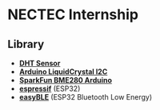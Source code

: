 NECTEC Internship
===============

Library
--------------------------


* **[DHT Sensor](https://github.com/adafruit/DHT-sensor-library.git)**
* **[Arduino LiquidCrystal I2C](https://github.com/fdebrabander/Arduino-LiquidCrystal-I2C-library.git)**
* **[SparkFun BME280 Arduino](https://github.com/sparkfun/SparkFun_BME280_Arduino_Library.git)**
* **[espressif](https://github.com/espressif/arduino-esp32.git)** (ESP32)
* **[easyBLE](https://github.com/ioxhop/easyBLE/releases)** (ESP32 Bluetooth Low Energy)